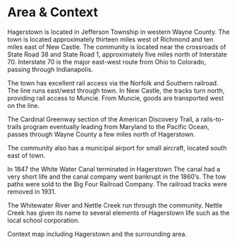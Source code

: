 # Area & Context

Hagerstown is located in Jefferson Township in western Wayne County. The town is located approximately thirteen miles west of Richmond and ten miles east of New Castle. The community is located near the crossroads of State Road 38 and State Road 1, approximately five miles north of Interstate 70. Interstate 70 is the major east-west route from Ohio to Colorado, passing through Indianapolis.

The town has excellent rail access via the Norfolk and Southern railroad. The line runs east/west through town. In New Castle, the tracks turn north, providing rail access to Muncie. From Muncie, goods are transported west on the line.

The Cardinal Greenway section of the American Discovery Trail, a rails-to- trails program eventually leading from Maryland to the Pacific Ocean, passes through Wayne County a few miles north of Hagerstown.

The community also has a municipal airport for small aircraft, located south east of town.

In 1847 the White Water Canal terminated in Hagerstown The canal had a very short life and the canal company went bankrupt in the 1860’s. The tow paths were sold to the Big Four Railroad Company. The railroad tracks were removed in 1931.

The Whitewater River and Nettle Creek run through the community. Nettle Creek has given its name to several elements of Hagerstown life such as the local school corporation.

<div class="ph ph-map">Context map including Hagerstown and the surrounding area.</div>
